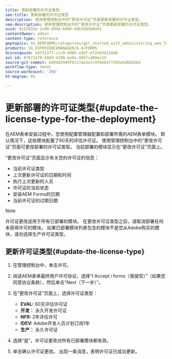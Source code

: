 ```yaml
---
title: 更新部署的许可证类型
seo-title: 更新部署的许可证类型
description: 使用管理控制台中的“更改许可证”页面更新部署的许可证类型。
seo-description: 使用管理控制台中的“更改许可证”页面更新部署的许可证类型。
uuid: 0152635e-2c00-4944-b9b6-64b368589a91
contentOwner: admin
content-type: reference
geptopics: SG_AEMFORMS/categories/get_started_with_administering_aem_forms_on_jee
products: SG_EXPERIENCEMANAGER/6.4/FORMS
discoiquuid: e4f31377-ccc9-4986-a3bf-ef2e83d12448
exl-id: 07671470-59dd-4290-be9a-465fcd89ac2d
source-git-commit: bd94d3949f0117aa3e1c9f0e84f7293a5d6b03b4
workflow-type: tm+mt
source-wordcount: '293'
ht-degree: 0%

---
```


# 更新部署的许可证类型{#update-the-license-type-for-the-deployment}

在AEM表单安装过程中，您使用配置管理器配置和部署所需的AEM表单模块。 默认情况下，这些模块配置了60天的评估许可证。 使用管理控制台中的“更改许可证”页面可更改部署的许可证类型。 当前部署的模块显示在“更改许可证”页面上。

“更改许可证”页面显示有关您的许可证的信息：

* 当前许可证类型
* 上次更新许可证的日期和时间
* 执行上次更新的人员
* 许可证的当前状态
* 安装AEM Forms的日期
* 当前许可证的过期日期

>[!NOTE]
>
>许可证更改适用于所有已部署的模块。 在更改许可证类型之前，请取消部署任何未获得许可的模块。 如果已部署模块列表包含的模块不是您从Adobe购买的模块，请勿选择生产许可证类型。

## 更新许可证类型{#update-the-license-type}

1. 在管理控制台中，单击许可。
1. 阅读AEM表单最终用户许可协议，选择“I Accept i forms（我接受）”（如果您同意协议条款），然后单击“Next（下一步）”。
1. 在“更改许可证”页面上，选择许可证类型：

   * **EVAL:** 60天评估许可证
   * **开发：** 永久开发许可证
   * **NFR:** 2年评估许可
   * **IDEV:** Adobe开发人员计划订阅1年
   * **生产：** 永久许可证

1. 选择“是”，许可证更改对所有已部署模块都有效。
1. 单击确认许可证更改。 出现一条消息，表明许可证已成功更新。
